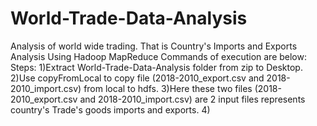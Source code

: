 # World-Trade-Data-Analysis
Analysis of world wide trading. That is Country's Imports and Exports Analysis Using Hadoop MapReduce
Commands of execution are below:
Steps:
1)Extract World-Trade-Data-Analysis folder from zip to Desktop.
2)Use copyFromLocal to copy file (2018-2010_export.csv and 2018-2010_import.csv) from local to hdfs. 
3)Here these two files (2018-2010_export.csv and 2018-2010_import.csv) are 2 input files represents country's Trade's goods imports and exports.
4)
